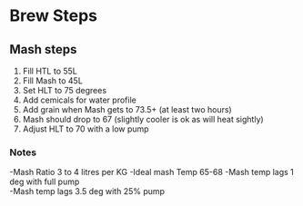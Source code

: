 # Brew Steps

	
## Mash steps
1. Fill HTL to 55L
2. Fill Mash to 45L	
3. Set HLT to 75 degrees
4. Add cemicals for water profile 	
5. Add grain when Mash gets to 73.5+ (at least two hours)	
6. Mash should drop to 67 (slightly cooler is ok as will heat sightly)	
7. Adjust HLT to 70 with a low pump	

### Notes	
-Mash Ratio	3 to 4 litres per KG
-Ideal mash Temp 	65-68
-Mash temp lags 1 deg with full pump	
-Mash temp lags 3.5 deg with 25% pump
